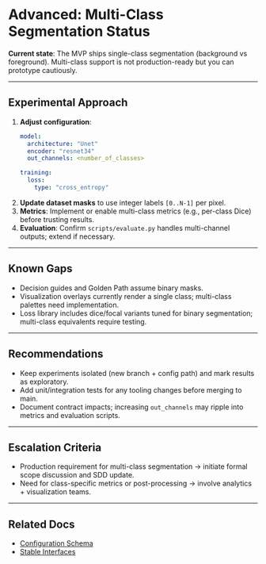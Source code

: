 # Advanced: Multi-Class Segmentation Status

**Current state**: The MVP ships single-class segmentation (background vs foreground). Multi-class support is not production-ready but you can prototype cautiously.

---

## Experimental Approach

1. **Adjust configuration**:
   ```yaml
   model:
     architecture: "Unet"
     encoder: "resnet34"
     out_channels: <number_of_classes>

   training:
     loss:
       type: "cross_entropy"
   ```
2. **Update dataset masks** to use integer labels `[0..N-1]` per pixel.
3. **Metrics**: Implement or enable multi-class metrics (e.g., per-class Dice) before trusting results.
4. **Evaluation**: Confirm `scripts/evaluate.py` handles multi-channel outputs; extend if necessary.

---

## Known Gaps

- Decision guides and Golden Path assume binary masks.
- Visualization overlays currently render a single class; multi-class palettes need implementation.
- Loss library includes dice/focal variants tuned for binary segmentation; multi-class equivalents require testing.

---

## Recommendations

- Keep experiments isolated (new branch + config path) and mark results as exploratory.
- Add unit/integration tests for any tooling changes before merging to main.
- Document contract impacts; increasing `out_channels` may ripple into metrics and evaluation scripts.

---

## Escalation Criteria

- Production requirement for multi-class segmentation → initiate formal scope discussion and SDD update.
- Need for class-specific metrics or post-processing → involve analytics + visualization teams.

---

## Related Docs

- [Configuration Schema](../CONTRACTS/configuration_schema.md)
- [Stable Interfaces](../CONTRACTS/stable_interfaces.md)
